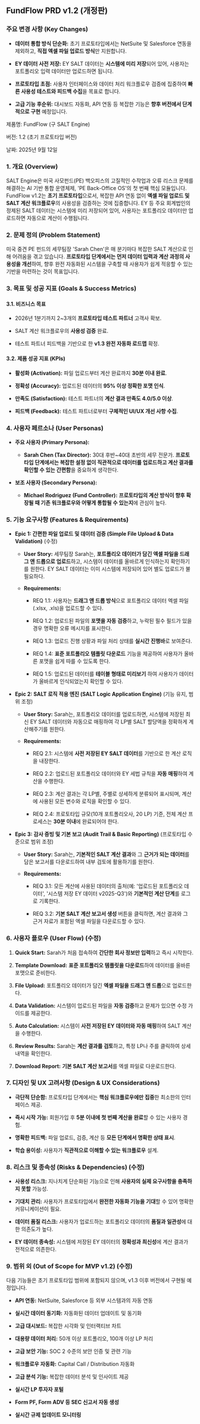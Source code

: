 ## FundFlow PRD v1.2 (개정판)

### **주요 변경 사항 (Key Changes)**

- **데이터 통합 방식 단순화:** 초기 프로토타입에서는 NetSuite 및 Salesforce 연동을 제외하고, **직접 엑셀 파일 업로드 방식**만 지원합니다.
    
- **EY 데이터 사전 저장:** EY SALT 데이터는 **시스템에 미리 저장**되어 있어, 사용자는 포트폴리오 입력 데이터만 업로드하면 됩니다.
    
- **프로토타입 초점:** 사용자 인터페이스와 데이터 처리 워크플로우 검증에 집중하여 **빠른 사용성 테스트와 피드백 수집**을 목표로 합니다.
    
- **고급 기능 후순위:** 대시보드 자동화, API 연동 등 복잡한 기능은 **향후 버전에서 단계적으로 구현** 예정입니다.
    

제품명: FundFlow (구 SALT Engine)

버전: 1.2 (초기 프로토타입 버전)

날짜: 2025년 9월 12일

### **1. 개요 (Overview)**

SALT Engine은 미국 사모펀드(PE) 백오피스의 고질적인 수작업과 오류 리스크 문제를 해결하는 AI 기반 통합 운영체제, 'PE Back-Office OS'의 첫 번째 핵심 모듈입니다. FundFlow v1.2는 **초기 프로토타입**으로서, 복잡한 API 연동 없이 **엑셀 파일 업로드 및 SALT 계산 워크플로우**의 사용성을 검증하는 것에 집중합니다. EY 등 주요 회계법인의 정제된 SALT 데이터는 시스템에 미리 저장되어 있어, 사용자는 포트폴리오 데이터만 업로드하면 자동으로 계산이 수행됩니다.

### **2. 문제 정의 (Problem Statement)**

미국 중견 PE 펀드의 세무팀장 'Sarah Chen'은 매 분기마다 복잡한 SALT 계산으로 인해 어려움을 겪고 있습니다. **프로토타입 단계에서는 먼저 데이터 입력과 계산 과정의 사용성을 개선**하여, 향후 완전 자동화된 시스템을 구축할 때 사용자가 쉽게 적응할 수 있는 기반을 마련하는 것이 목표입니다.

### **3. 목표 및 성공 지표 (Goals & Success Metrics)**

#### **3.1. 비즈니스 목표**

- 2026년 1분기까지 2~3개의 **프로토타입 테스트 파트너** 고객사 확보.
    
- SALT 계산 워크플로우의 **사용성 검증** 완료.
    
- 테스트 파트너 피드백을 기반으로 한 **v1.3 완전 자동화 로드맵** 확정.
    

#### **3.2. 제품 성공 지표 (KPIs)**

- **활성화 (Activation):** 파일 업로드부터 계산 완료까지 **30분 이내 완료**.
    
- **정확성 (Accuracy):** 업로드된 데이터의 **95% 이상 정확한 포맷 인식**.
    
- **만족도 (Satisfaction):** 테스트 파트너의 **계산 결과 만족도 4.0/5.0 이상**.
    
- **피드백 (Feedback):** 테스트 파트너로부터 **구체적인 UI/UX 개선 사항 수집**.
    

### **4. 사용자 페르소나 (User Personas)**

- **주요 사용자 (Primary Persona):**
    
    - **Sarah Chen (Tax Director):** 30대 후반~40대 초반의 세무 전문가. **프로토타입 단계에서는 복잡한 설정 없이 직관적으로 데이터를 업로드하고 계산 결과를 확인할 수 있는 간편함**을 중요하게 생각한다.
        
- **보조 사용자 (Secondary Persona):**
    
    - **Michael Rodriguez (Fund Controller):** **프로토타입의 계산 방식이 향후 확장될 때 기존 워크플로우와 어떻게 통합될 수 있는지**에 관심이 높다.
        

### **5. 기능 요구사항 (Features & Requirements)**

- **Epic 1: 간편한 파일 업로드 및 데이터 검증 (Simple File Upload & Data Validation)** (수정)
    
    - **User Story:** 세무팀장 Sarah는, **포트폴리오 데이터가 담긴 엑셀 파일을 드래그 앤 드롭으로 업로드**하고, 시스템이 데이터를 올바르게 인식하는지 확인하기를 원한다. EY SALT 데이터는 이미 시스템에 저장되어 있어 별도 업로드가 불필요하다.
        
    - **Requirements:**
        
        - REQ 1.1: 사용자는 **드래그 앤 드롭 방식**으로 포트폴리오 데이터 엑셀 파일(.xlsx, .xls)을 업로드할 수 있다.
            
        - REQ 1.2: 업로드된 파일의 **포맷을 자동 검증**하고, 누락된 필수 필드가 있을 경우 명확한 오류 메시지를 표시한다.
            
        - REQ 1.3: 업로드 진행 상황과 파일 처리 상태를 **실시간 진행바**로 보여준다.
            
        - REQ 1.4: **표준 포트폴리오 템플릿 다운로드** 기능을 제공하여 사용자가 올바른 포맷을 쉽게 따를 수 있도록 한다.
            
        - REQ 1.5: 업로드된 데이터를 **테이블 형태로 미리보기** 하여 사용자가 데이터가 올바르게 인식되었는지 확인할 수 있다.
            
- **Epic 2: SALT 로직 적용 엔진 (SALT Logic Application Engine)** (기능 유지, 범위 조정)
    
    - **User Story:** Sarah는, 포트폴리오 데이터를 업로드하면, 시스템에 저장된 최신 EY SALT 데이터와 자동으로 매핑하여 각 LP별 SALT 할당액을 정확하게 계산해주기를 원한다.
        
    - **Requirements:**
        
        - REQ 2.1: 시스템에 **사전 저장된 EY SALT 데이터**를 기반으로 한 계산 로직을 내장한다.
            
        - REQ 2.2: 업로드된 포트폴리오 데이터와 EY 세법 규칙을 **자동 매핑**하여 계산을 수행한다.
            
        - REQ 2.3: 계산 결과는 각 LP별, 주별로 상세하게 분류되어 표시되며, 계산에 사용된 모든 변수와 로직을 확인할 수 있다.
            
        - REQ 2.4: 프로토타입 규모(10개 포트폴리오사, 20 LP) 기준, 전체 계산 프로세스는 **30분 이내**에 완료되어야 한다.
            
- **Epic 3: 감사 증빙 및 기본 보고 (Audit Trail & Basic Reporting)** (프로토타입 수준으로 범위 조정)
    
    - **User Story:** Sarah는, **기본적인 SALT 계산 결과**와 그 **근거가 되는 데이터**를 담은 보고서를 다운로드하여 내부 검토에 활용하기를 원한다.
        
    - **Requirements:**
        
        - REQ 3.1: 모든 계산에 사용된 데이터의 출처(예: '업로드된 포트폴리오 데이터', '시스템 저장 EY 데이터 v2025-Q3')와 **기본적인 계산 단계**를 로그로 기록한다.
            
        - REQ 3.2: **기본 SALT 계산 보고서 생성** 버튼을 클릭하면, 계산 결과와 그 근거 자료가 포함된 엑셀 파일을 다운로드할 수 있다.
            

### **6. 사용자 플로우 (User Flow)** (수정)

1. **Quick Start:** Sarah가 처음 접속하여 **간단한 회사 정보만 입력**하고 즉시 시작한다.
    
2. **Template Download:** **표준 포트폴리오 템플릿을 다운로드**하여 데이터를 올바른 포맷으로 준비한다.
    
3. **File Upload:** 포트폴리오 데이터가 담긴 **엑셀 파일을 드래그 앤 드롭**으로 업로드한다.
    
4. **Data Validation:** 시스템이 업로드된 파일을 **자동 검증**하고 문제가 있으면 수정 가이드를 제공한다.
    
5. **Auto Calculation:** 시스템이 **사전 저장된 EY 데이터와 자동 매핑**하여 SALT 계산을 수행한다.
    
6. **Review Results:** Sarah는 **계산 결과를 검토**하고, 특정 LP나 주를 클릭하여 상세 내역을 확인한다.
    
7. **Download Report:** **기본 SALT 계산 보고서**를 엑셀 파일로 다운로드한다.
    

### **7. 디자인 및 UX 고려사항 (Design & UX Considerations)**

- **극단적 단순함:** 프로토타입 단계에서는 **핵심 워크플로우에만 집중**한 최소한의 인터페이스 제공.
    
- **즉시 시작 가능:** 회원가입 후 **5분 이내에 첫 번째 계산을 완료**할 수 있는 사용자 경험.
    
- **명확한 피드백:** 파일 업로드, 검증, 계산 등 **모든 단계에서 명확한 상태 표시**.
    
- **학습 용이성:** 사용자가 **직관적으로 이해할 수 있는 워크플로우** 설계.
    

### **8. 리스크 및 종속성 (Risks & Dependencies)** (수정)

- **사용성 리스크:** 지나치게 단순화된 기능으로 인해 **사용자의 실제 요구사항을 충족하지 못할** 가능성.
    
- **기대치 관리:** 사용자가 프로토타입에서 **완전한 자동화 기능을 기대**할 수 있어 명확한 커뮤니케이션이 필요.
    
- **데이터 품질 리스크:** 사용자가 업로드하는 포트폴리오 데이터의 **품질과 일관성**에 대한 의존도가 높다.
    
- **EY 데이터 종속성:** 시스템에 저장된 EY 데이터의 **정확성과 최신성**에 계산 결과가 전적으로 의존한다.
    

### **9. 범위 외 (Out of Scope for MVP v1.2)** (수정)

다음 기능들은 초기 프로토타입 범위에 포함되지 않으며, v1.3 이후 버전에서 구현될 예정입니다.

- **API 연동:** NetSuite, Salesforce 등 외부 시스템과의 자동 연동
    
- **실시간 데이터 동기화:** 자동화된 데이터 업데이트 및 동기화
    
- **고급 대시보드:** 복잡한 시각화 및 인터랙티브 차트
    
- **대용량 데이터 처리:** 50개 이상 포트폴리오, 100개 이상 LP 처리
    
- **고급 보안 기능:** SOC 2 수준의 보안 인증 및 관련 기능
    
- **워크플로우 자동화:** Capital Call / Distribution 자동화
    
- **고급 분석 기능:** 복잡한 데이터 분석 및 인사이트 제공
    
- **실시간 LP 투자자 포털**
    
- **Form PF, Form ADV 등 SEC 신고서 자동 생성**
    
- **실시간 규제 업데이트 모니터링**